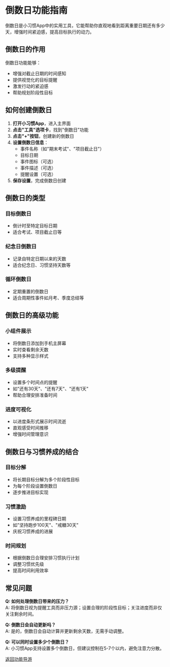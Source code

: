 # 倒数日功能指南

倒数日是小习惯App中的实用工具，它能帮助你直观地看到距离重要日期还有多少天，增强时间紧迫感，提高目标执行的动力。

## 倒数日的作用

倒数日功能能够：
- 增强对截止日期的时间感知
- 提供视觉化的目标提醒
- 激发行动的紧迫感
- 帮助规划阶段性目标

## 如何创建倒数日

1. **打开小习惯App**，进入主界面
2. **点击"工具"选项卡**，找到"倒数日"功能
3. **点击"+"按钮**，创建新的倒数日
4. **设置倒数日信息**：
   - 事件名称（如"期末考试"、"项目截止日"）
   - 目标日期
   - 事件图标（可选）
   - 事件描述（可选）
   - 提醒设置（可选）
5. **保存设置**，完成倒数日创建

## 倒数日的类型

### 目标倒数日
- 倒计时至特定目标日期
- 适合考试、项目截止日等

### 纪念日倒数日
- 记录自特定日期以来的天数
- 适合纪念日、习惯坚持天数等

### 循环倒数日
- 定期重置的倒数日
- 适合周期性事件如月考、季度总结等

## 倒数日的高级功能

### 小组件展示
- 将倒数日添加到手机主屏幕
- 实时查看剩余天数
- 支持多种显示样式

### 多级提醒
- 设置多个时间点的提醒
- 如"还有30天"、"还有7天"、"还有1天"
- 帮助合理安排准备时间

### 进度可视化
- 以进度条形式展示时间流逝
- 直观感受时间推移
- 增强时间管理意识

## 倒数日与习惯养成的结合

### 目标分解
- 将长期目标分解为多个阶段性目标
- 为每个阶段设置倒数日
- 逐步推进目标实现

### 习惯激励
- 设置习惯养成的里程碑日期
- 如"坚持跑步100天"、"戒糖30天"
- 庆祝习惯养成的进展

### 时间规划
- 根据倒数日合理安排习惯执行计划
- 调整习惯优先级
- 提高时间利用效率

## 常见问题

**Q: 如何处理倒数日带来的压力？**  
A: 将倒数日视为提醒工具而非压力源；设置合理的阶段性目标；关注进度而非仅关注剩余时间。

**Q: 倒数日会自动更新吗？**  
A: 是的，倒数日会自动计算并更新剩余天数，无需手动调整。

**Q: 可以同时设置多少个倒数日？**  
A: 小习惯App支持设置多个倒数日，但建议控制在5-7个以内，避免注意力分散。

[返回功能导游](/FunctionGuider.md)